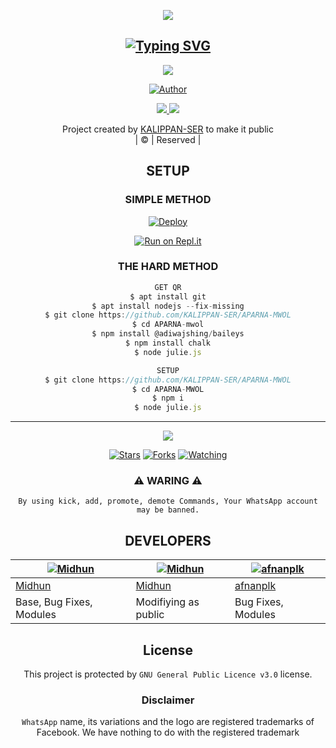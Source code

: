 <div align="center">
  <p align="center">
<img src=https://www.linkpicture.com/q/IMG_20220309_214151.jpg>
</p>

## [![Typing SVG](https://readme-typing-svg.herokuapp.com?font=Rockstar-ExtraBold&color=F33A6A&lines=WELCOME+TO+APARNA+MWOL+WA+BOT+REPO;CREATED+BY+KALIPPAN+SIR;THIS+IS+A+USERBOT+PRIVATE+AND+PUBLIC+BOT;WITH+MORE+FEATHERS)](https://git.io/typing-svg)

 </a>
</p>


<div align="center">
  <p align="center">
<img src=https://www.linkpicture.com/q/IMG-20220309-WA0669.jpg>
</p>

  <p align="center">
<a href="https:"><img title="Author" src="https://img.shields.io/badge/Author--MIDHUN/KALIPPAN-SER?color=blue&style=for-the-badge&logo=whatsapp"></a>
</p>
</div>
<p align="center">
  <a href="https://instagram.com/_midhun_x3__"><img src="https://img.shields.io/badge/Instagram-E4405F?style=for-the-badge&logo=instagram&logoColor=white"/> 
  <a href="https://wa.me/918281370025"><img src="https://img.shields.io/badge/WhatsApp-25D366?style=for-the-badge&logo=whatsapp&logoColor=white" />
</p>
</a>
<p align="center">
Project created by <a href="https://github.com/KALIPPAN-SER">KALIPPAN-SER</a> to make it public
    <br>
       | © |
        Reserved |
    <br> 
</p>

## SETUP
<div align="center"> 


  ### SIMPLE METHOD
  
[![Deploy](https://www.herokucdn.com/deploy/button.svg)](https://heroku.com/deploy?template=https://github.com/KALIPPAN-SER/APARNA-MWOL.git)



  
[![Run on Repl.it](https://repl.it/badge/github/quiec/whatsAlfa)](https://replit.com/@KalippanSer/KALIPPANSER-OR?v=1)
  
### THE HARD METHOD
```js
GET QR
$ apt install git
$ apt install nodejs --fix-missing
$ git clone https://github.com/KALIPPAN-SER/APARNA-MWOL
$ cd APARNA-mwol
$ npm install @adiwajshing/baileys
$ npm install chalk
$ node julie.js
```
      
```js
SETUP
$ git clone https://github.com/KALIPPAN-SER/APARNA-MWOL
$ cd APARNA-MWOL
$ npm i
$ node julie.js
```

----

  <p align="center">
  <a href="https://github.com/KALIPPAN-SER/APARNA-MWOL/followers">
    
<a href="https://github.com/KALIPPAN-SER/">
<img src="https://img.shields.io/github/repo-size/cyberchekuthan/Kaztroserv1_v2?color=green&label=Repo%20total%20size&style=plastic">
<p align="center">
<a href="https://github.com/KALIPPAN-SER/followers"
<img title="Followers" src="https://img.shields.io/github/followers/Aj-fx?color=blue&style=flat-square"></a>
<a href="https://github.com/KALIPPAN-SER/APARNA-MWOL/stargazers/"><img title="Stars" src="https://img.shields.io/github/stars/KALIPPAN-SER/APARNA-MWOL?color=blue&style=flat-square"></a>
<a href="https://github.com/KALIPPAN-SER/APARNA-MWOL"><img title="Forks" src="https://img.shields.io/github/forks/Kalippan-Midhunx3/Kalippanser?color=blue&style=flat-square"></a>
<a href="https://github.com/KALIPPAN-SER/APARNA-MWOL/watchers"><img title="Watching" src="https://img.shields.io/github/watchers/KALIPPAN-SER/APARNA-MWOL?label=Watchers&color=blue&style=flat-square"></a>
</p>
<div align="center">
    
### ⚠ WARING ⚠

```
By using kick, add, promote, demote Commands, Your WhatsApp account may be banned.

```
## DEVELOPERS
  <div align="center">
    
[![Midhun](https://github.com/KALIPPAN-SER.png?size=100)](https://github.com/Kalippan-midhunx3) |  [![Midhun](https://github.com/KALIPPAN-SER.png?size=100)](https://github.com/KALIPPAN-SER) | [![afnanplk](https://github.com/afnanplk.png?size=100)](https://github.com/afnanplk) 
----|----|---
[Midhun](https://github.com/kalippan-Midhunx3)  | [Midhun](https://github.com/Kalippan-minnuz) | [afnanplk](https://github.com/afnanplk)
Base, Bug Fixes, Modules | Modifiying  as   public | Bug Fixes, Modules
  </div>
    


## License
This project is protected by `GNU General Public Licence v3.0` license.

### Disclaimer
`WhatsApp` name, its variations and the logo are registered trademarks of Facebook. We have nothing to do with the registered trademark

